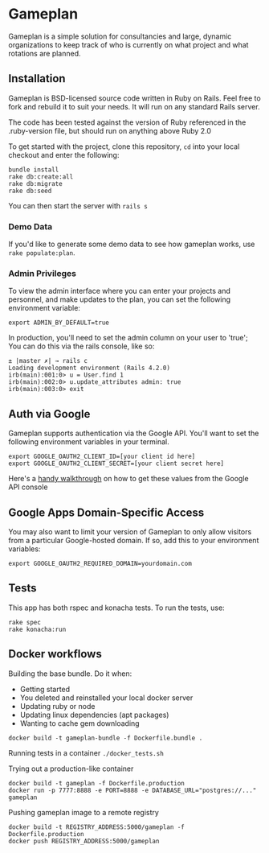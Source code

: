 # Gameplan

Gameplan is a simple solution for consultancies and large, dynamic organizations to keep track
of who is currently on what project and what rotations are planned.

## Installation

Gameplan is BSD-licensed source code written in Ruby on Rails.  Feel free to fork and rebuild it to suit your needs.
It will run on any standard Rails server.

The code has been tested against the version of Ruby referenced in the .ruby-version file, but should run on anything above Ruby 2.0

To get started with the project, clone this repository, `cd` into your local checkout and enter the following:

```
bundle install
rake db:create:all
rake db:migrate
rake db:seed
```

You can then start the server with `rails s`

### Demo Data
If you'd like to generate some demo data to see how gameplan works, use `rake populate:plan`.


### Admin Privileges

To view the admin interface where you can enter your projects and personnel, and make updates to the plan, you can set the following environment variable:

```
export ADMIN_BY_DEFAULT=true
```

In production, you'll need to set the admin column on your user to 'true';
You can do this via the rails console, like so:

```
± |master ✗| → rails c
Loading development environment (Rails 4.2.0)
irb(main):001:0> u = User.find 1
irb(main):002:0> u.update_attributes admin: true
irb(main):003:0> exit
```



## Auth via Google

Gameplan supports authentication via the Google API.  You'll want to set the following environment variables in your terminal.

```
export GOOGLE_OAUTH2_CLIENT_ID=[your client id here]
export GOOGLE_OAUTH2_CLIENT_SECRET=[your client secret here]
```

Here's a [handy walkthrough](https://www.twilio.com/blog/2014/09/gmail-api-oauth-rails.html) on how to get these values from the Google API console

## Google Apps Domain-Specific Access

You may also want to limit your version of Gameplan to only allow visitors from a particular Google-hosted domain.  If so, add this to your environment variables:

```
export GOOGLE_OAUTH2_REQUIRED_DOMAIN=yourdomain.com
```

## Tests

This app has both rspec and konacha tests.  To run the tests, use:

```
rake spec
rake konacha:run
```


## Docker workflows

Building the base bundle. Do it when:

- Getting started
- You deleted and reinstalled your local docker server
- Updating ruby or node
- Updating linux dependencies (apt packages)
- Wanting to cache gem downloading

`docker build -t gameplan-bundle -f Dockerfile.bundle .` 

Running tests in a container
`./docker_tests.sh`

Trying out a production-like container
```
docker build -t gameplan -f Dockerfile.production
docker run -p 7777:8888 -e PORT=8888 -e DATABASE_URL="postgres://..." gameplan
```

Pushing gameplan image to a remote registry
```
docker build -t REGISTRY_ADDRESS:5000/gameplan -f Dockerfile.production
docker push REGISTRY_ADDRESS:5000/gameplan
```
